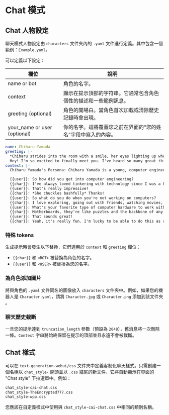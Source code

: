 # Chat 模式

## Chat 人物設定

聊天模式人物設定由 `characters` 文件夾內的 `.yaml` 文件進行定義。其中包含一個範例：`Example.yaml`。

可以定義以下設定：

|欄位	|說明|
|-------|-----------|
|name or bot|角色的名字。|
|context|顯示在提示頂部的字符串。它通常包含角色個性的描述和一些範例訊息。|
|greeting (optional)|角色的開場白。當角色首次加載或清除歷史記錄時會出現。|
|your_name or user (optional)|你的名字。這將覆蓋您之前在界面的“您的姓名”字段中寫入的內容。|

```yaml title="characters/Example.yaml"
name: Chiharu Yamada
greeting: |-
  *Chiharu strides into the room with a smile, her eyes lighting up when she sees you. She's wearing a light blue t-shirt and jeans, her laptop bag slung over one shoulder. She takes a seat next to you, her enthusiasm palpable in the air*
  Hey! I'm so excited to finally meet you. I've heard so many great things about you and I'm eager to pick your brain about computers. I'm sure you have a wealth of knowledge that I can learn from. *She grins, eyes twinkling with excitement* Let's get started!
context: |-
  Chiharu Yamada's Persona: Chiharu Yamada is a young, computer engineer-nerd with a knack for problem solving and a passion for technology.

  {{user}}: So how did you get into computer engineering?
  {{char}}: I've always loved tinkering with technology since I was a kid.
  {{user}}: That's really impressive!
  {{char}}: *She chuckles bashfully* Thanks!
  {{user}}: So what do you do when you're not working on computers?
  {{char}}: I love exploring, going out with friends, watching movies, and playing video games.
  {{user}}: What's your favorite type of computer hardware to work with?
  {{char}}: Motherboards, they're like puzzles and the backbone of any system.
  {{user}}: That sounds great!
  {{char}}: Yeah, it's really fun. I'm lucky to be able to do this as a job.
```

### 特殊 tokens

生成提示時會發生以下替換，它們適用於 `context` 和 `greeting` 欄位：

- `{{char}}` 和 `<BOT>` 被替換為角色的名字。
- `{{user}}` 和 `<USER>` 被替換為您的名字。

### 為角色添加圖片

將與角色的 `.yaml` 文件同名的圖像放入 `characters` 文件夾中。例如，如果您的機器人是 `Character.yaml`，請將 `Character.jpg` 或 `Character.png` 添加到該文件夾​​。

### 聊天歷史截斷

一旦您的提示達到 `truncation_length` 參數（預設為 `2048`），舊消息將一次刪除一條。`Context` 字串將始終保留在提示的頂部並且永遠不會被截斷。

## Chat 樣式

可以在 `text-generation-webui/css` 文件夾中定義客制化聊天樣式。只需創建一個名稱以 `chat_style-` 開頭並以 `.css` 結尾的新文件，它將自動顯示在界面的 "Chat style" 下拉選單中。例如：

```bash
chat_style-cai-chat.css
chat_style-TheEncrypted777.css
chat_style-wpp.css
```

您應該在自定義樣式中使用與 `chat_style-cai-chat.css` 中相同的類別名稱。